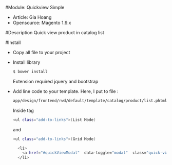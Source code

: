 #Module: Quickview Simple
- Article: Gia Hoang
- Opensource: Magento 1.9.x

#Description
Quick view product in catalog list

#Install
- Copy all file to your project

- Install library
  ```sh
  $ bower install
  ```
  Extension required jquery and bootstrap

- Add line code to your template.
  Here, I put to file :
  ```sh
  app/design/frontend/rwd/default/template/catalog/product/list.phtml
  ```
  Inside tag
  ```sh
  <ul class="add-to-links">(List Mode)
  ```
  and
  ```sh
  <ul class="add-to-links">(Grid Mode)
  ```

  ```sh
    <li>
      <a href="#quickViewModal"  data-toggle="modal"  class="quick-view-link" data-url="<?php echo Mage::getBaseUrl(), 'quickview/quickview/view/id/', $_product->getId() ?>/"><?php echo $this->__('Quick View') ?></a>
    </li>
  ```